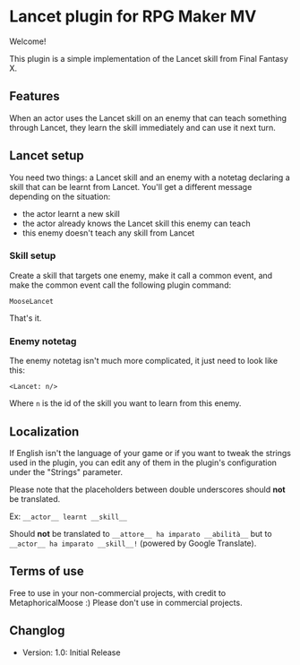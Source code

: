 # Lancet plugin for RPG Maker MV

Welcome! 

This plugin is a simple implementation of the Lancet skill from Final Fantasy X.

## Features

When an actor uses the Lancet skill on an enemy that can teach something through Lancet, they learn the skill immediately and can use it next turn.

## Lancet setup

You need two things: a Lancet skill and an enemy with a notetag declaring a skill that can be learnt from Lancet. You'll get a different message depending on the situation:

- the actor learnt a new skill
- the actor already knows the Lancet skill this enemy can teach
- this enemy doesn't teach any skill from Lancet

### Skill setup

Create a skill that targets one enemy, make it call a common event, and make the common event call the following plugin command:

```
MooseLancet
```

That's it.

### Enemy notetag

The enemy notetag isn't much more complicated, it just need to look like this:

```
<Lancet: n/>
```

Where `n` is the id of the skill you want to learn from this enemy.

## Localization

If English isn't the language of your game or if you want to tweak the strings used in the plugin, you can edit any of them in the plugin's configuration under the "Strings" parameter.

Please note that the placeholders between double underscores should **not** be translated.

Ex: `__actor__ learnt __skill__`

Should **not** be translated to `__attore__ ha imparato __abilità__` but to `__actor__ ha imparato __skill__!` (powered by Google Translate).

## Terms of use

Free to use in your non-commercial projects, with credit to MetaphoricalMoose :)
Please don't use in commercial projects.

## Changlog

* Version: 1.0: Initial Release
